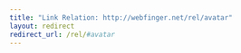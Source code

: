 ```yaml
---
title: "Link Relation: http://webfinger.net/rel/avatar"
layout: redirect
redirect_url: /rel/#avatar
---
```

